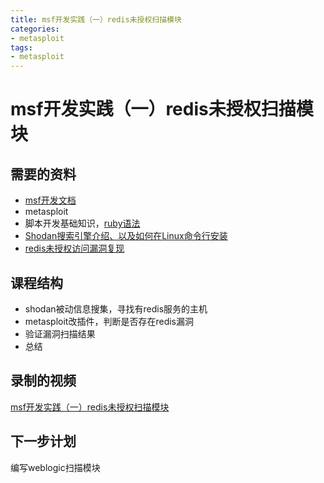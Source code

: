 ```yaml
---
title: msf开发实践（一）redis未授权扫描模块
categories:
- metasploit
tags:
- metasploit
---
```

msf开发实践（一）redis未授权扫描模块
===

## 需要的资料
- [msf开发文档](https://www.rubydoc.info/github/rapid7/metasploit-framework/Msf/Auxiliary/Redis#redis_command-instance_method)
- metasploit
- 脚本开发基础知识，[ruby语法](https://www.runoob.com/ruby/ruby-tutorial.html)
- [Shodan搜索引擎介绍、以及如何在Linux命令行安装](https://www.bilibili.com/video/BV1np4y1p79e)
- [redis未授权访问漏洞复现](https://www.bilibili.com/video/BV1Wt4y1X7XQ?from=search&seid=282355040030159908)

## 课程结构
- shodan被动信息搜集，寻找有redis服务的主机
- metasploit改插件，判断是否存在redis漏洞
- 验证漏洞扫描结果
- 总结

## 录制的视频
[msf开发实践（一）redis未授权扫描模块](https://www.bilibili.com/video/BV1tU4y1W77M)

## 下一步计划
编写weblogic扫描模块

